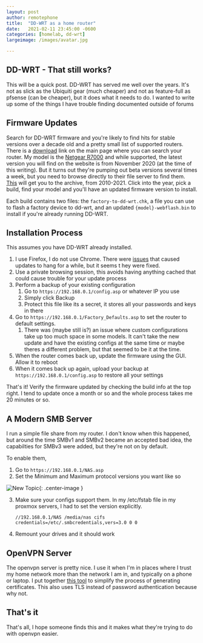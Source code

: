 ```yaml
---
layout: post
author: remotephone
title:  "DD-WRT as a home router"
date:   2021-02-11 23:45:00 -0600
categories: [homelab, dd-wrt]
largeimage: /images/avatar.jpg

---
```


## DD-WRT - That still works?

This will be a quick post. DD-WRT has served me well over the years. It's not as slick as the Ubiquiti gear (much cheaper) and not as feature-full as pfsense (can be cheaper), but it does what it needs to do. I wanted to write up some of the things I have trouble finding documented outside of forums

## Firmware Updates

Search for DD-WRT firmware and you're likely to find hits for stable versions over a decade old and a pretty small list of supported routers. There is a [download](https://dd-wrt.com/support/router-database/) link on the main page where you can search your router. My model is the [Netgear R7000](https://www.netgear.com/home/wifi/routers/r7000/) and while supported, the latest version you will find on the website is from November 2020 (at the time of this writing). But it turns out they're pumping out beta versions several times a week, but you need to browse directly to their file server to find them. [This](https://download1.dd-wrt.com/dd-wrtv2/downloads/betas/) will get you to the archive, from 2010-2021. Click into the year, pick a build, find your model and you'll have an updated firmware version to install.

Each build contains two files: the `factory-to-dd-wrt.chk`, a file you can use to flash a factory device to dd-wrt, and an updated `{model}-webflash.bin` to install if you're already running DD-WRT. 

## Installation Process

This assumes you have DD-WRT already installed. 

1. I use Firefox, I do not use Chrome. There were [issues](https://forum.dd-wrt.com/phpBB2/viewtopic.php?t=317974&sid=a437d219ab843ab5d65e64a00ee65067) that caused updates to hang for a while, but it seems t hey were fixed. 
2. Use a private browsing session, this avoids having anything cached that could cause trouble for your update process
3. Perform a backup of your existing configuration
    1. Go to `https://192.168.0.1/config.asp` or whatever IP you use
    2. Simply click Backup
    3. Protect this file like its a secret, it stores all your passwords and keys in there
4. Go to `https://192.168.0.1/Factory_Defaults.asp` to set the router to default settings.
    1. There was (maybe still is?) an issue where custom configurations take up too much space in some models. It can't take the new update and have the existing configs at the same time or maybe theres a different problem, but that seemed to be it at the time. 
5. When the router comes back up, update the firmware using the GUI. Allow it to reboot
6. When  it comes back up again, upload your backup at `https://192.168.0.1/config.asp` to restore all your settings

That's it! Verify the firmware updated by checking the build info at the top right. I tend to update once a month or so and the whole process takes me 20 minutes or so. 

## A Modern SMB Server

I run a simple file share from my router. I don't know when this happened, but around the time SMBv1 and SMBv2 became an accepted bad idea, the capabilties for SMBv3 were added, but they're not on by default. 

To enable them, 

1. Go to `https://192.168.0.1/NAS.asp`
2. Set the Minimum and Maximum protocol versions you want like so 

![New Topic]({{site.url}}/images/ddwrt-nas.png){: .center-image }

3. Make sure your configs support them. In my /etc/fstab file in my proxmox servers, I had to set the version explicitly.

    ~~~
    //192.168.0.1/NAS /media/nas cifs credentials=/etc/.smbcredentials,vers=3.0 0 0
    ~~~ 

4. Remount your drives and it should work

## OpenVPN Server

The openvpn server is pretty nice. I use it when I'm in places where I trust my home network more than the network I am in, and typically on a phone or laptop. I put together [this tool](https://github.com/remotephone/openvpn_cert_generator) to simplify the process of generating certificates. This also uses TLS instead of password authentication because why not. 

## That's it

That's all, I hope someone finds this and it makes what they're trying to do with openvpn easier. 
